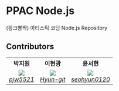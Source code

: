 # PPAC Node.js

(핑크뽕짝) 아티스틱 코딩 Node.js Repository


## Contributors
<table>
    <tr align="center">
        <td><B>박지원<B></td>
        <td><B>이현광<B></td>
        <td><B>윤서현<B></td>
    </tr>
    <tr align="center">
        <td>
          <img src="https://github.com/pjw5521.png?size=100">
            <br>
            <a href="https://github.com/pjw5521"><I>pjw5521</I></a>
        </td>
        <td>
            <img src="https://github.com/Hyun-git.png?size=100">
            <br>
            <a href="https://github.com/Hyun-git"><I>Hyun-git</I></a>
        </td>
        <td>
            <img src="https://github.com/seohyun0120.png?size=100">
            <br>
            <a href="https://github.com/seohyun0120"><I>seohyun0120</I></a>
        </td>
    </tr>
</table>